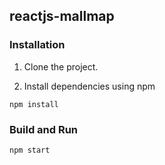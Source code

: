 ## reactjs-mallmap

### Installation
1. Clone the project.

2. Install dependencies using npm

`npm install`

### Build and Run
`npm start`
